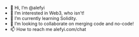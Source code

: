 - 👋 Hi, I’m @alefyi
- 👀 I’m interested in Web3, who isn't!
- 🌱 I’m currently learning Solidity.
- 💞️ I’m looking to collaborate on merging code and no-code!
- 📫 How to reach me alefyi.com/chat
